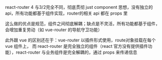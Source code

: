 react-router 4 与3/2完全不同，彻底贯彻 just component 思想，没有独立的 api，所有功能都基于组件实现，router的相关 api 都在 props 里

这么做的优点是规范，组件之间彻底解耦；缺点是不灵活，所有功能都基于组件，会增加重复劳动（如 vue-router 的导航守卫功能）

此外跟 vue 的区别还在于：vue-router 以插件形式使用，route对象挂载在每个 vue 组件上，
而 react-router 是完全独立的组件（react 官方没有提供插件功能），react-router 与业务组件是完全解耦的，通过 props 来传递信息
